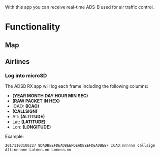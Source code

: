 With this app you can receive real-time ADS-B used for air traffic control.

# Functionality

## Map

## Airlines

### Log into microSD
The ADSB RX app will log each frame including the following columns:

* **(YEAR MONTH DAY HOUR MIN SEC)**
* **(RAW PACKET IN HEX)**
* ICAO: **(ICAO)**
* **(CALLSIGN)**
* Alt: **(ALTITUDE)**
* Lat: **(LATITUDE)**
* Lon: **(LONGITUDE)**

Example:

`20171103100227 8DADBEEFDEADBEEFDEADBEEFDEADBEEF ICAO:nnnnnn callsign Alt:nnnnnn Latnnn.nn Lonnnn.nn`